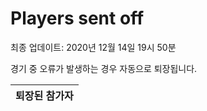 # Players sent off
최종 업데이트: 2020년 12월 14일 19시 50분


경기 중 오류가 발생하는 경우 자동으로 퇴장됩니다.


| 퇴장된 참가자 |
|:---:|